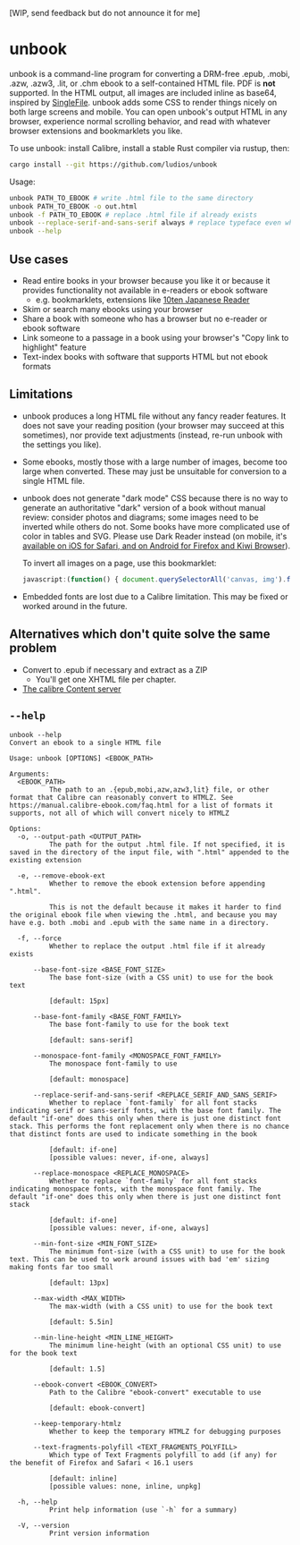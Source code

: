 [WIP, send feedback but do not announce it for me]

# unbook

unbook is a command-line program for converting a DRM-free .epub, .mobi, .azw, .azw3, .lit, or .chm ebook to a self-contained HTML file. PDF is **not** supported. In the HTML output, all images are included inline as base64, inspired by [SingleFile](https://github.com/gildas-lormeau/SingleFile). unbook adds some CSS to render things nicely on both large screens and mobile. You can open unbook's output HTML in any browser, experience normal scrolling behavior, and read with whatever browser extensions and bookmarklets you like.

<!--Sample output (processing [this input file]). Compare with [Calibre's HTMLZ output] (which unbook uses and postprocesses).-->

To use unbook: install Calibre, install a stable Rust compiler via rustup, then:

```bash
cargo install --git https://github.com/ludios/unbook
```

Usage:

```bash
unbook PATH_TO_EBOOK # write .html file to the same directory
unbook PATH_TO_EBOOK -o out.html
unbook -f PATH_TO_EBOOK # replace .html file if already exists
unbook --replace-serif-and-sans-serif always # replace typeface even when the book uses several
unbook --help
```

## Use cases

*	Read entire books in your browser because you like it or because it provides functionality not available in e-readers or ebook software
	*	e.g. bookmarklets, extensions like <a href="https://github.com/birchill/10ten-ja-reader#readme">10ten Japanese Reader</a>
*	Skim or search many ebooks using your browser
*	Share a book with someone who has a browser but no e-reader or ebook software
*	Link someone to a passage in a book using your browser's "Copy link to highlight" feature
*	Text-index books with software that supports HTML but not ebook formats

## Limitations

*	unbook produces a long HTML file without any fancy reader features. It does not save your reading position (your browser may succeed at this sometimes), nor provide text adjustments (instead, re-run unbook with the settings you like).

*	Some ebooks, mostly those with a large number of images, become too large when converted. These may just be unsuitable for conversion to a single HTML file.

*	unbook does not generate "dark mode" CSS because there is no way to generate an authoritative "dark" version of a book without manual review: consider photos and diagrams; some images need to be inverted while others do not. Some books have more complicated use of color in tables and SVG. Please use Dark Reader instead (on mobile, it's <a href="https://darkreader.org/blog/mobile/">available on iOS for Safari, and on Android for Firefox and Kiwi Browser</a>).

	To invert all images on a page, use this bookmarklet:

	```js
	javascript:(function() { document.querySelectorAll('canvas, img').forEach(function(e) { e.style.filter = 'invert(1) hue-rotate(180deg)'; }); })();
	```

*	Embedded fonts are lost due to a Calibre limitation. This may be fixed or worked around in the future.

## Alternatives which don't quite solve the same problem

* Convert to .epub if necessary and extract as a ZIP
	* You'll get one XHTML file per chapter.
* <a href="https://manual.calibre-ebook.com/server.html">The calibre Content server</a>


## `--help`

```
unbook --help
Convert an ebook to a single HTML file

Usage: unbook [OPTIONS] <EBOOK_PATH>

Arguments:
  <EBOOK_PATH>
          The path to an .{epub,mobi,azw,azw3,lit} file, or other format that Calibre can reasonably convert to HTMLZ. See https://manual.calibre-ebook.com/faq.html for a list of formats it supports, not all of which will convert nicely to HTMLZ

Options:
  -o, --output-path <OUTPUT_PATH>
          The path for the output .html file. If not specified, it is saved in the directory of the input file, with ".html" appended to the existing extension

  -e, --remove-ebook-ext
          Whether to remove the ebook extension before appending ".html".

          This is not the default because it makes it harder to find the original ebook file when viewing the .html, and because you may have e.g. both .mobi and .epub with the same name in a directory.

  -f, --force
          Whether to replace the output .html file if it already exists

      --base-font-size <BASE_FONT_SIZE>
          The base font-size (with a CSS unit) to use for the book text

          [default: 15px]

      --base-font-family <BASE_FONT_FAMILY>
          The base font-family to use for the book text

          [default: sans-serif]

      --monospace-font-family <MONOSPACE_FONT_FAMILY>
          The monospace font-family to use

          [default: monospace]

      --replace-serif-and-sans-serif <REPLACE_SERIF_AND_SANS_SERIF>
          Whether to replace `font-family` for all font stacks indicating serif or sans-serif fonts, with the base font family. The default "if-one" does this only when there is just one distinct font stack. This performs the font replacement only when there is no chance that distinct fonts are used to indicate something in the book

          [default: if-one]
          [possible values: never, if-one, always]

      --replace-monospace <REPLACE_MONOSPACE>
          Whether to replace `font-family` for all font stacks indicating monospace fonts, with the monospace font family. The default "if-one" does this only when there is just one distinct font stack

          [default: if-one]
          [possible values: never, if-one, always]

      --min-font-size <MIN_FONT_SIZE>
          The minimum font-size (with a CSS unit) to use for the book text. This can be used to work around issues with bad 'em' sizing making fonts far too small

          [default: 13px]

      --max-width <MAX_WIDTH>
          The max-width (with a CSS unit) to use for the book text

          [default: 5.5in]

      --min-line-height <MIN_LINE_HEIGHT>
          The minimum line-height (with an optional CSS unit) to use for the book text

          [default: 1.5]

      --ebook-convert <EBOOK_CONVERT>
          Path to the Calibre "ebook-convert" executable to use

          [default: ebook-convert]

      --keep-temporary-htmlz
          Whether to keep the temporary HTMLZ for debugging purposes

      --text-fragments-polyfill <TEXT_FRAGMENTS_POLYFILL>
          Which type of Text Fragments polyfill to add (if any) for the benefit of Firefox and Safari < 16.1 users

          [default: inline]
          [possible values: none, inline, unpkg]

  -h, --help
          Print help information (use `-h` for a summary)

  -V, --version
          Print version information
```

